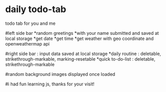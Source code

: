 # daily todo-tab
todo tab for you and me

#left side bar
*random greetings 
*with your name submitted and saved at local storage
*get date
*get time
*get weather with geo coordinate and openweathermap api

#right side bar : input data saved at local storage
*daily routine : deletable, strikethrough-markable, marking-resetable
*quick to-do-list : deletable, strikethrough-markable

#random background images displayed once loaded

#i had fun learning js, thanks for your visit!
